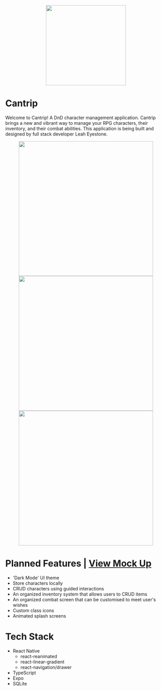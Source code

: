 

<p align="center">
  <img src="https://user-images.githubusercontent.com/61296534/150651914-042971aa-d2bb-4275-a075-d4a14c9338a7.png" width="250"/>
</p>

# Cantrip

Welcome to Cantrip! A DnD character management application. Cantrip brings a new and vibrant way to manage your RPG characters, their inventory, and their combat abilities. This application is being built and designed by full stack developer Leah Eyestone.

<p align="center">
  <img src="https://user-images.githubusercontent.com/61296534/150652106-6259092e-d7ff-4ed5-88db-8eb92200ed26.jpg" width="420"/>
  <img src="https://user-images.githubusercontent.com/61296534/150652107-aa6bd8b8-d0fb-4b75-9b2b-704a99f286e9.jpg" width="420"/>
  <img src="https://user-images.githubusercontent.com/61296534/150652108-4b818df8-5a20-400b-b1b0-abd257e6be0b.jpg" width="420"/>
</p>

# Planned Features | [View Mock Up](https://www.figma.com/file/t9gJ1cqXQLW8AChamJwsRv/Cantrip-Basic-UI?node-id=0%3A1)
* 'Dark Mode' UI theme
* Store characters locally
* CRUD characters using guided interactions
* An organized inventory system that allows users to CRUD items
* An organized combat screen that can be customised to meet user's wishes
* Custom class icons
* Animated splash screens

# Tech Stack
- React Native
  - react-reanimated
  - react-linear-gradient
  - react-navigation/drawer
- TypeScript
- Expo
- SQLite
